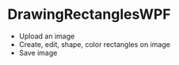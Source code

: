 # DrawingRectanglesWPF
- Upload an image
- Create, edit, shape, color rectangles on image
- Save image
